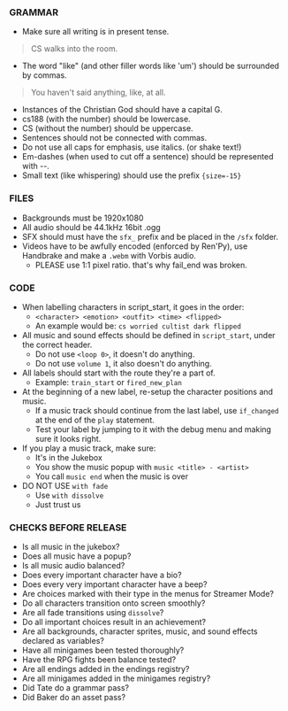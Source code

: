 ### GRAMMAR
- Make sure all writing is in present tense.
> CS walks into the room.
- The word "like" (and other filler words like 'um') should be surrounded by commas.
> You haven't said anything, like, at all.

- Instances of the Christian God should have a capital G.
- cs188 (with the number) should be lowercase.
- CS (without the number) should be uppercase.
- Sentences should not be connected with commas.
- Do not use all caps for emphasis, use italics. (or shake text!)
- Em-dashes (when used to cut off a sentence) should be represented with --.
- Small text (like whispering) should use the prefix `{size=-15}`

### FILES
- Backgrounds must be 1920x1080
- All audio should be 44.1kHz 16bit .ogg 
- SFX should must have the `sfx_` prefix and be placed in the `/sfx` folder.
- Videos have to be awfully encoded (enforced by Ren'Py), use Handbrake and make a `.webm` with Vorbis audio.
    - PLEASE use 1:1 pixel ratio. that's why fail_end was broken.

### CODE
- When labelling characters in script_start, it goes in the order:
    - `<character> <emotion> <outfit> <time> <flipped>`
    - An example would be: `cs worried cultist dark flipped`
- All music and sound effects should be defined in `script_start`, under the correct header.
    - Do not use `<loop 0>`, it doesn't do anything.
    - Do not use `volume 1`, it also doesn't do anything.
- All labels should start with the route they're a part of.
    - Example: `train_start` or `fired_new_plan`
- At the beginning of a new label, re-setup the character positions and music.
    - If a music track should continue from the last label, use `if_changed` at the end of the `play` statement.
    - Test your label by jumping to it with the debug menu and making sure it looks right.
- If you play a music track, make sure:
    - It's in the Jukebox
    - You show the music popup with `music <title> - <artist>`
    - You call `music end` when the music is over
- DO NOT USE `with fade`
    - Use `with dissolve`
    - Just trust us

### CHECKS BEFORE RELEASE
- Is all music in the jukebox?
- Does all music have a popup?
- Is all music audio balanced?
- Does every important character have a bio?
- Does every very important character have a beep?
- Are choices marked with their type in the menus for Streamer Mode?
- Do all characters transition onto screen smoothly?
- Are all fade transitions using `dissolve`?
- Do all important choices result in an achievement?
- Are all backgrounds, character sprites, music, and sound effects declared as variables?
- Have all minigames been tested thoroughly?
- Have the RPG fights been balance tested?
- Are all endings added in the endings registry?
- Are all minigames added in the minigames registry?
- Did Tate do a grammar pass?
- Did Baker do an asset pass?
